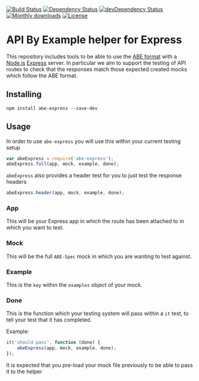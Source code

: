 [![Build Status](http://img.shields.io/travis/apibyexample/abe-express/master.svg)](https://travis-ci.org/apibyexample/abe-express)
[![Dependency Status](https://david-dm.org/apibyexample/abe-express/status.svg)](https://david-dm.org/apibyexample/abe-express#info=dependencies)
[![devDependency Status](https://david-dm.org/apibyexample/abe-express/dev-status.svg)](https://david-dm.org/apibyexample/abe-express#info=devDependencies)
[![Monthly downloads](http://img.shields.io/npm/dm/abe-express.svg)](https://www.npmjs.org/package/abe-express)
[![License](http://img.shields.io/npm/l/abe-express.svg)](https://www.npmjs.org/package/abe-express)

API By Example helper for Express
=================================

This repository includes tools to be able to use the [ABE format](https://github.com/apibyexample/abe-spec)
with a [Node.js](http://nodejs.org/) [Express](http://expressjs.com/) server. In particular we aim to support
the testing of API routes to check that the responses match those expected created mocks which follow the ABE format.

## Installing

``npm install abe-express --save-dev``

## Usage

In order to use ``abe-express`` you will use this within your current testing setup

```js
var abeExpress = require('abe-express');
abeExpress.full(app, mock, example, done);
```

```abeExpress```  also provides a header test for you to just test the response headers

```js
abeExpress.header(app, mock, example, done);
```

### App

This will be your Express app in which the route has been attached to in which you want to test.

### Mock

This will be the full ``ABE-Spec`` mock in which you are wanting to test against.

### Example

This is the ``key`` within the ``examples`` object of your mock.

### Done

This is the function which your testing system will pass within a ``it`` test, to tell your test that it has completed.

Example:

```js
it('should pass', function (done) {
    abeExpress(app, mock, example, done);
});
```

It is expected that you pre-load your mock file previously to be able to pass it to the helper
